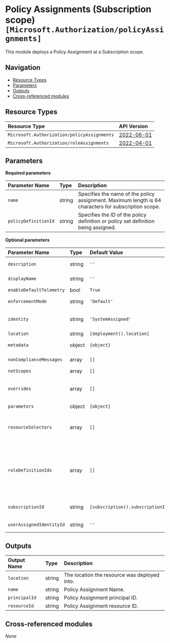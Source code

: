 # Policy Assignments (Subscription scope) `[Microsoft.Authorization/policyAssignments]`

This module deploys a Policy Assignment at a Subscription scope.

## Navigation

- [Resource Types](#Resource-Types)
- [Parameters](#Parameters)
- [Outputs](#Outputs)
- [Cross-referenced modules](#Cross-referenced-modules)

## Resource Types

| Resource Type                               | API Version                                                                                                          |
| :------------------------------------------ | :------------------------------------------------------------------------------------------------------------------- |
| `Microsoft.Authorization/policyAssignments` | [2022-06-01](https://learn.microsoft.com/en-us/azure/templates/Microsoft.Authorization/2022-06-01/policyAssignments) |
| `Microsoft.Authorization/roleAssignments`   | [2022-04-01](https://learn.microsoft.com/en-us/azure/templates/Microsoft.Authorization/2022-04-01/roleAssignments)   |

## Parameters

**Required parameters**

| Parameter Name       | Type   | Description                                                                                          |
| :------------------- | :----- | :--------------------------------------------------------------------------------------------------- |
| `name`               | string | Specifies the name of the policy assignment. Maximum length is 64 characters for subscription scope. |
| `policyDefinitionId` | string | Specifies the ID of the policy definition or policy set definition being assigned.                   |

**Optional parameters**

| Parameter Name           | Type   | Default Value                     | Allowed Values                         | Description                                                                                                                                                                                                                                                                                                                                                                                                                                         |
| :----------------------- | :----- | :-------------------------------- | :------------------------------------- | :-------------------------------------------------------------------------------------------------------------------------------------------------------------------------------------------------------------------------------------------------------------------------------------------------------------------------------------------------------------------------------------------------------------------------------------------------- |
| `description`            | string | `''`                              |                                        | This message will be part of response in case of policy violation.                                                                                                                                                                                                                                                                                                                                                                                  |
| `displayName`            | string | `''`                              |                                        | The display name of the policy assignment. Maximum length is 128 characters.                                                                                                                                                                                                                                                                                                                                                                        |
| `enableDefaultTelemetry` | bool   | `True`                            |                                        | Enable telemetry via a Globally Unique Identifier (GUID).                                                                                                                                                                                                                                                                                                                                                                                           |
| `enforcementMode`        | string | `'Default'`                       | `[Default, DoNotEnforce]`              | The policy assignment enforcement mode. Possible values are Default and DoNotEnforce. - Default or DoNotEnforce.                                                                                                                                                                                                                                                                                                                                    |
| `identity`               | string | `'SystemAssigned'`                | `[None, SystemAssigned, UserAssigned]` | The managed identity associated with the policy assignment. Policy assignments must include a resource identity when assigning 'Modify' policy definitions.                                                                                                                                                                                                                                                                                         |
| `location`               | string | `[deployment().location]`         |                                        | Location for all resources.                                                                                                                                                                                                                                                                                                                                                                                                                         |
| `metadata`               | object | `{object}`                        |                                        | The policy assignment metadata. Metadata is an open ended object and is typically a collection of key-value pairs.                                                                                                                                                                                                                                                                                                                                  |
| `nonComplianceMessages`  | array  | `[]`                              |                                        | The messages that describe why a resource is non-compliant with the policy.                                                                                                                                                                                                                                                                                                                                                                         |
| `notScopes`              | array  | `[]`                              |                                        | The policy excluded scopes.                                                                                                                                                                                                                                                                                                                                                                                                                         |
| `overrides`              | array  | `[]`                              |                                        | The policy property value override. Allows changing the effect of a policy definition without modifying the underlying policy definition or using a parameterized effect in the policy definition.                                                                                                                                                                                                                                                  |
| `parameters`             | object | `{object}`                        |                                        | Parameters for the policy assignment if needed.                                                                                                                                                                                                                                                                                                                                                                                                     |
| `resourceSelectors`      | array  | `[]`                              |                                        | The resource selector list to filter policies by resource properties. Facilitates safe deployment practices (SDP) by enabling gradual roll out policy assignments based on factors like resource location, resource type, or whether a resource has a location.                                                                                                                                                                                     |
| `roleDefinitionIds`      | array  | `[]`                              |                                        | The IDs Of the Azure Role Definition list that is used to assign permissions to the identity. You need to provide either the fully qualified ID in the following format: '/providers/Microsoft.Authorization/roleDefinitions/c2f4ef07-c644-48eb-af81-4b1b4947fb11'.. See https://learn.microsoft.com/en-us/azure/role-based-access-control/built-in-roles for the list IDs for built-in Roles. They must match on what is on the policy definition. |
| `subscriptionId`         | string | `[subscription().subscriptionId]` |                                        | The Target Scope for the Policy. The subscription ID of the subscription for the policy assignment. If not provided, will use the current scope for deployment.                                                                                                                                                                                                                                                                                     |
| `userAssignedIdentityId` | string | `''`                              |                                        | The Resource ID for the user assigned identity to assign to the policy assignment.                                                                                                                                                                                                                                                                                                                                                                  |

## Outputs

| Output Name   | Type   | Description                                  |
| :------------ | :----- | :------------------------------------------- |
| `location`    | string | The location the resource was deployed into. |
| `name`        | string | Policy Assignment Name.                      |
| `principalId` | string | Policy Assignment principal ID.              |
| `resourceId`  | string | Policy Assignment resource ID.               |

## Cross-referenced modules

_None_
